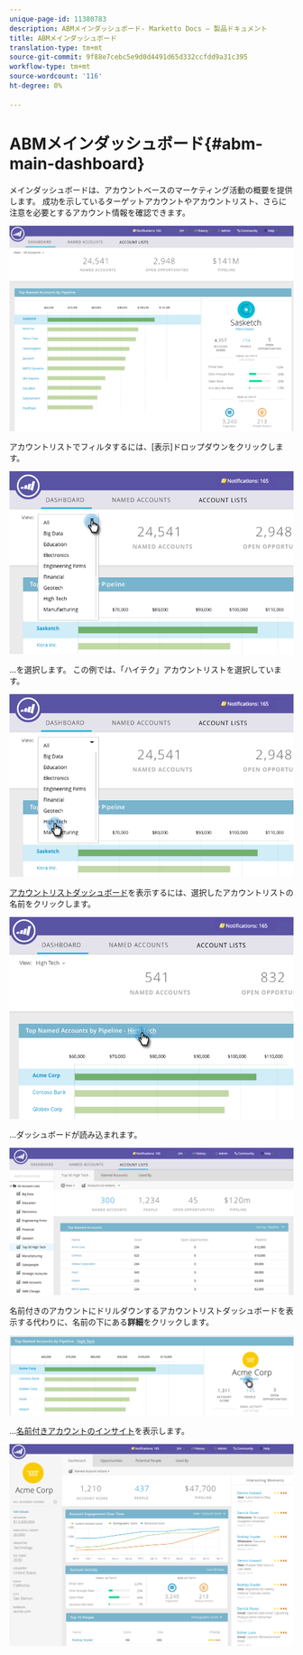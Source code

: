 ```yaml
---
unique-page-id: 11380783
description: ABMメインダッシュボード- Marketto Docs — 製品ドキュメント
title: ABMメインダッシュボード
translation-type: tm+mt
source-git-commit: 9f88e7cebc5e9d0d4491d65d332ccfdd9a31c395
workflow-type: tm+mt
source-wordcount: '116'
ht-degree: 0%

---
```



# ABMメインダッシュボード{#abm-main-dashboard}

メインダッシュボードは、アカウントベースのマーケティング活動の概要を提供します。 成功を示しているターゲットアカウントやアカウントリスト、さらに注意を必要とするアカウント情報を確認できます。

![](assets/one.png)

アカウントリストでフィルタするには、[表示]ドロップダウンをクリックします。

![](assets/two.png)

...を選択します。 この例では、「ハイテク」アカウントリストを選択しています。

![](assets/three.png)

[アカウントリストダッシュボード](/help/marketo/product-docs/target-account-management/measure/account-list-insights.md#account-list-dashboard)を表示するには、選択したアカウントリストの名前をクリックします。

![](assets/four.png)

...ダッシュボードが読み込まれます。

![](assets/five.png)

名前付きのアカウントにドリルダウンするアカウントリストダッシュボードを表示する代わりに、名前の下にある&#x200B;**詳細**&#x200B;をクリックします。

![](assets/six.png)

...[名前付きアカウントのインサイト](/help/marketo/product-docs/target-account-management/measure/named-account-insights.md)を表示します。

![](assets/seven.png)

